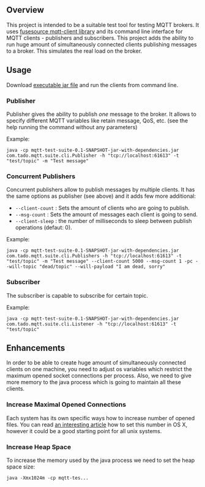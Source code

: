## Overview
This project is intended to be a suitable test tool for testing MQTT brokers. It uses
[fusesource mqtt-client library](https://github.com/fusesource/mqtt-client) and its command line interface for
MQTT clients - publishers and subscribers. This project adds the ability to run huge amount of simultaneously
connected clients publishing messages to a broker. This simulates the real load on the broker.

## Usage
Download [executable jar file](TODO) and run the clients from command line.

### Publisher
Publisher gives the ability to publish *one* message to the broker. It allows to specify different MQTT variables like
retain message, QoS, etc. (see the help running the command without any parameters)

Example:

    java -cp mqtt-test-suite-0.1-SNAPSHOT-jar-with-dependencies.jar com.tado.mqtt.suite.cli.Publisher -h "tcp://localhost:61613" -t "test/topic" -m "Test message"

### Concurrent Publishers
Concurrent publishers allow to publish messages by multiple clients. It has the same options as publisher (see above)
and it adds few more additional:
* `--client-count` : Sets the amount of clients who are going to publish.
* `--msg-count` : Sets the amount of messages each client is going to send.
* `--client-sleep` : the number of milliseconds to sleep between publish operations (defaut: 0).

Example:

    java -cp mqtt-test-suite-0.1-SNAPSHOT-jar-with-dependencies.jar com.tado.mqtt.suite.cli.Publishers -h "tcp://localhost:61613" -t "test/topic" -m "Test message" --client-count 5000 --msg-count 1 -pc --will-topic "dead/topic" --will-payload "I am dead, sorry"

### Subscriber
The subscriber is capable to subscribe for certain topic.

Example:

    java -cp mqtt-test-suite-0.1-SNAPSHOT-jar-with-dependencies.jar com.tado.mqtt.suite.cli.Listener -h "tcp://localhost:61613" -t "test/topic"

## Enhancements
In order to be able to create huge amount of simultaneously connected clients on one machine, you need to adjust
os variables which restrict the maximum opened socket connections per process. Also, we need to give more memory
to the java process which is going to maintain all these clients.

### Increase Maximal Opened Connections
Each system has its own specific ways how to increase number of opened files. You can read
[an interesting article](http://krypted.com/mac-os-x/maximum-files-in-mac-os-x/) how to set this
number in OS X, however it could be a good starting point for all unix systems.

### Increase Heap Space
To increase the memory used by the java process we need to set the heap space size:

    java -Xmx1024m -cp mqtt-tes...
